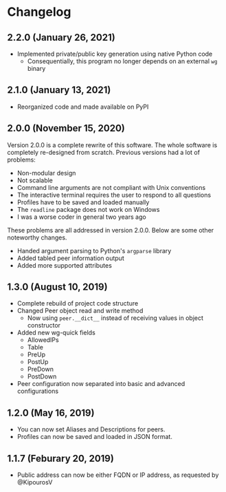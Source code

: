 # Changelog

## 2.2.0 (January 26, 2021)

- Implemented private/public key generation using native Python code
  - Consequentially, this program no longer depends on an external `wg` binary

## 2.1.0 (January 13, 2021)

- Reorganized code and made available on PyPI

## 2.0.0 (November 15, 2020)

Version 2.0.0 is a complete rewrite of this software. The whole software is completely re-designed from scratch. Previous versions had a lot of problems:

- Non-modular design
- Not scalable
- Command line arguments are not compliant with Unix conventions
- The interactive terminal requires the user to respond to all questions
- Profiles have to be saved and loaded manually
- The `readline` package does not work on Windows
- I was a worse coder in general two years ago

These problems are all addressed in version 2.0.0. Below are some other noteworthy changes.

- Handed argument parsing to Python's `argparse` library
- Added tabled peer information output
- Added more supported attributes

## 1.3.0 (August 10, 2019)

- Complete rebuild of project code structure
- Changed Peer object read and write method
  - Now using `peer.__dict__` instead of receiving values in object constructor
- Added new wg-quick fields
  - AllowedIPs
  - Table
  - PreUp
  - PostUp
  - PreDown
  - PostDown
- Peer configuration now separated into basic and advanced configurations

## 1.2.0 (May 16, 2019)

- You can now set Aliases and Descriptions for peers.
- Profiles can now be saved and loaded in JSON format.

## 1.1.7 (Feburary 20, 2019)

- Public address can now be either FQDN or IP address, as requested by @KipourosV
